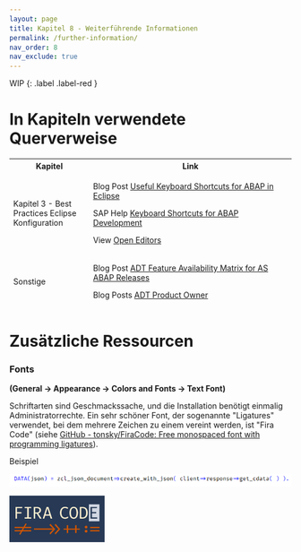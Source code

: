 ```yaml
---
layout: page
title: Kapitel 8 - Weiterführende Informationen
permalink: /further-information/
nav_order: 8
nav_exclude: true
---
```


WIP
{: .label .label-red }

# In Kapiteln verwendete Querverweise

<table>
<colgroup>
<col style="width: 28%" />
<col style="width: 71%" />
</colgroup>
<thead>
<tr class="header">
<th>Kapitel</th>
<th>Link</th>
</tr>
<tr class="odd">
<td>Kapitel 3 - Best Practices Eclipse Konfiguration</td>
<td><p>Blog Post <a href="https://blogs.sap.com/2013/11/21/useful-keyboard-shortcuts-for-abap-in-eclipse/">Useful Keyboard Shortcuts for ABAP in Eclipse</a></p>
<p>SAP Help <a href="https://help.sap.com/docs/ABAP_PLATFORM_NEW/c238d694b825421f940829321ffa326a/4ec299d16e391014adc9fffe4e204223.html">Keyboard Shortcuts for ABAP Development</a></p>
<p>View <a href="https://marketplace.eclipse.org/content/open-editors">Open Editors</a></p></td>
</tr>
<tr class="header">
<td>Sonstige</td>
<td><p>Blog Post <a href="https://blogs.sap.com/2013/06/05/adt-feature-availability-matrix-for-as-abap-releases/">ADT Feature Availability Matrix for AS ABAP Releases</a></p>
<p>Blog Posts <a href="https://people.sap.com/thomasfiedler#content:blogposts">ADT Product Owner</a></p></td>
</tr>
</thead>
<tbody>
</tbody>
</table>

# Zusätzliche Ressourcen

### Fonts

**(General → Appearance → Colors and Fonts → Text Font)**

Schriftarten sind Geschmackssache, und die Installation benötigt einmalig Administratorrechte. Ein sehr schöner Font, der sogenannte "Ligatures" verwendet, bei dem mehrere Zeichen zu einem vereint werden, ist "Fira Code" (siehe [GitHub - tonsky/FiraCode: Free monospaced font with programming ligatures](https://github.com/tonsky/FiraCode)).

Beispiel

![](./img/image1.png)

![](./img/image2.png)
